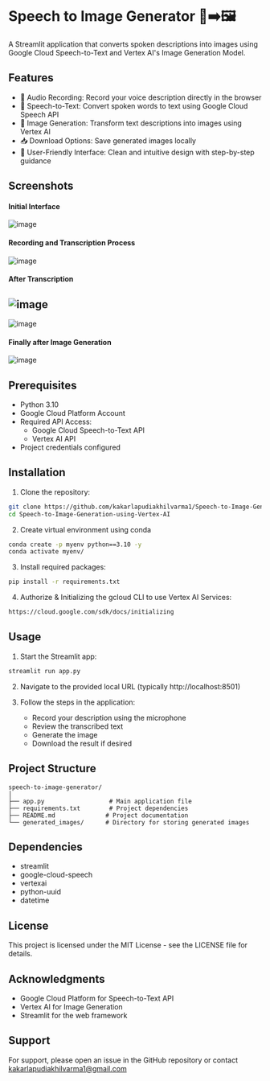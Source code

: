 # Speech to Image Generator 🎤➡️🖼️

A Streamlit application that converts spoken descriptions into images using Google Cloud Speech-to-Text and Vertex AI's Image Generation Model.

## Features

- 🎤 Audio Recording: Record your voice description directly in the browser
- 🔄 Speech-to-Text: Convert spoken words to text using Google Cloud Speech API
- 🎨 Image Generation: Transform text descriptions into images using Vertex AI
- 📥 Download Options: Save generated images locally
- 🎯 User-Friendly Interface: Clean and intuitive design with step-by-step guidance

## Screenshots

#### Initial Interface
![image](https://github.com/user-attachments/assets/10c59691-21ea-43e5-af1b-3651c6720145)

#### Recording and Transcription Process
![image](https://github.com/user-attachments/assets/c1d494bd-ea3c-42ea-ba5e-758119966557)

#### After Transcription
![image](https://github.com/user-attachments/assets/dde7e165-1184-4799-bd03-62a9f1325eb9)
---
![image](https://github.com/user-attachments/assets/43115477-e62c-4ca6-b875-e0ab98c5612c)

#### Finally after Image Generation
![image](https://github.com/user-attachments/assets/9b6626d8-218c-4cd2-ade1-ca8e35782300)

## Prerequisites

- Python 3.10
- Google Cloud Platform Account
- Required API Access:
  - Google Cloud Speech-to-Text API
  - Vertex AI API
- Project credentials configured

## Installation

1. Clone the repository:
```bash
git clone https://github.com/kakarlapudiakhilvarma1/Speech-to-Image-Generation-using-Vertex-AI.git
cd Speech-to-Image-Generation-using-Vertex-AI
```
2. Create virtual environment using conda
```bash
conda create -p myenv python==3.10 -y
conda activate myenv/
```

3. Install required packages:
```bash
pip install -r requirements.txt
```

4. Authorize & Initializing the gcloud CLI to use Vertex AI Services:
```bash
https://cloud.google.com/sdk/docs/initializing
```

## Usage

1. Start the Streamlit app:
```bash
streamlit run app.py
```

2. Navigate to the provided local URL (typically http://localhost:8501)

3. Follow the steps in the application:
   - Record your description using the microphone
   - Review the transcribed text
   - Generate the image
   - Download the result if desired

## Project Structure

```
speech-to-image-generator/
│
├── app.py                  # Main application file
├── requirements.txt        # Project dependencies
├── README.md              # Project documentation
└── generated_images/      # Directory for storing generated images
```

## Dependencies

- streamlit
- google-cloud-speech
- vertexai
- python-uuid
- datetime

## License

This project is licensed under the MIT License - see the LICENSE file for details.

## Acknowledgments

- Google Cloud Platform for Speech-to-Text API
- Vertex AI for Image Generation
- Streamlit for the web framework

## Support

For support, please open an issue in the GitHub repository or contact kakarlapudiakhilvarma1@gmail.com
